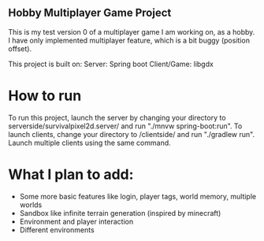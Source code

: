## Hobby Multiplayer Game Project

This is my test version 0 of a multiplayer game I am working on, as a hobby.
I have only implemented multiplayer feature, which is a bit buggy (position offset).

This project is built on:
Server: Spring boot
Client/Game: libgdx

# How to run
To run this project, launch the server by changing your directory to serverside/survivalpixel2d.server/ and run "./mnvw spring-boot:run". To launch clients, change your directory to /clientside/ and run "./gradlew run". Launch multiple clients using the same command.

# What I plan to add:
* Some more basic features like login, player tags, world memory, multiple worlds
* Sandbox like infinite terrain generation (inspired by minecraft)
* Environment and player interaction
* Different environments
